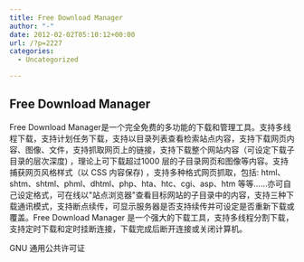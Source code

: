 ```yaml
---
title: Free Download Manager
author: "-"
date: 2012-02-02T05:10:12+00:00
url: /?p=2227
categories:
  - Uncategorized

---
```

## Free Download Manager
Free Download Manager是一个完全免费的多功能的下载和管理工具。支持多线程下载，支持计划任务下载，支持以目录列表查看检索站点内容，支持下载网页内容、图像、文件，支持抓取网页上的链接，支持下载整个网站内容（可设定下载子目录的层次深度) ，理论上可下载超过1000 层的子目录网页和图像等内容。支持捕获网页风格样式（以 CSS 内容保存) ，支持多种格式网页抓取，包括: html、shtm、shtml、phml、dhtml、php、hta、htc、cgi、asp、htm 等等……亦可自己设定格式，可在线以"站点浏览器"查看目标网站的子目录中的内容，支持三种下载通讯模式，支持断点续传，可显示服务器是否支持续传并可设定是否重新下载或覆盖。Free Download Manager 是一个强大的下载工具，支持多线程分割下载，支持定时下载和定时挂断连接，下载完成后断开连接或关闭计算机。

GNU 通用公共许可证